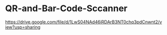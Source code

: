 # QR-and-Bar-Code-Sccanner

https://drive.google.com/file/d/1LwS04NAd46iRDArB3NT0chq3pdCnwnt2/view?usp=sharing
